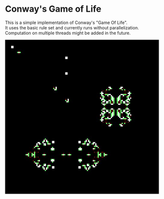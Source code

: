 # Conway's Game of Life

This is a simple implementation of Conway's "Game Of Life".  
It uses the basic rule set and currently runs without parallelization.  
Computation on multiple threads might be added in the future.  

![Conway's Game of Life](game-of-life_preview.jpg)
